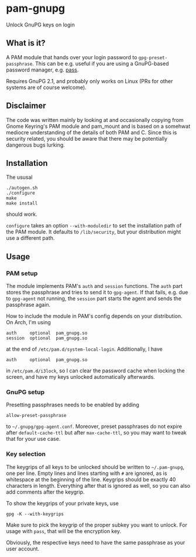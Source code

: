 # pam-gnupg

Unlock GnuPG keys on login

## What is it?

A PAM module that hands over your login password to `gpg-preset-passphrase`.
This can be e.g. useful if you are using a GnuPG-based password manager,
e.g. [pass](https://www.passwordstore.org/).

Requires GnuPG 2.1, and probably only works on Linux (PRs for other systems are
of course welcome).

## Disclaimer

The code was written mainly by looking at and occasionally copying from Gnome
Keyring's PAM module and pam_mount and is based on a somehwat mediocre
understanding of the details of both PAM and C. Since this is security related,
you should be aware that there may be potentially dangerous bugs lurking.

## Installation

The ususal

    ./autogen.sh
    ./configure
    make
    make install

should work.

`configure` takes an option `--with-moduledir` to set the installation path of
the PAM module. It defaults to `/lib/security`, but your distribution might use
a different path.

## Usage

### PAM setup

The module implements PAM's `auth` and `session` functions. The `auth` part
stores the passphrase and tries to send it to `gpg-agent`. If that fails, e.g.
due to `gpg-agent` not running, the `session` part starts the agent and sends
the passphrase again.

How to include the module in PAM's config depends on your distribution. On Arch,
I'm using

    auth     optional  pam_gnupg.so
    session  optional  pam_gnupg.so

at the end of `/etc/pam.d/system-local-login`. Additionally, I have

    auth     optional  pam_gnupg.so

in `/etc/pam.d/i3lock`, so I can clear the password cache when locking the
screen, and have my keys unlocked automatically afterwards.

### GnuPG setup

Presetting passphrases needs to be enabled by adding

    allow-preset-passphrase

to `~/.gnupg/gpg-agent.conf`. Moreover, preset passphrases do not expire after
`default-cache-ttl` but after `max-cache-ttl`, so you may want to tweak that for
your use case.

### Key selection

The keygrips of all keys to be unlocked should be written to `~/.pam-gnupg`, one
per line. Empty lines and lines starting with `#` are ignored, as is whitespace
at the beginning of the line. Keygrips should be exactly 40 characters in
length. Everything after that is ignored as well, so you can also add comments
after the keygrip.

To show the keygrips of your private keys, use

    gpg -K --with-keygrips

Make sure to pick the keygrip of the proper subkey you want to unlock. For usage
with `pass`, that will be the encryption key.

Obviously, the respective keys need to have the same passphrase as your user
account.
